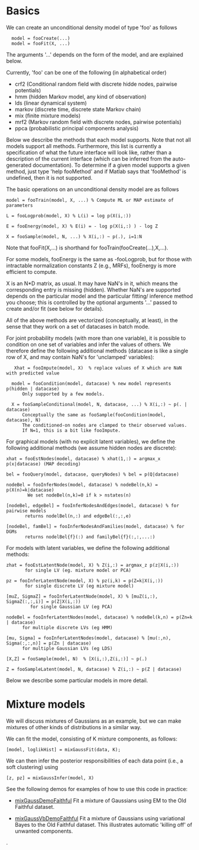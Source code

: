 # Basics #

We can create  an unconditional density model of type 'foo' as follows

```
  model = fooCreate(...)
  model = fooFit(X, ...)
```

The arguments '...' depends on the form of the model,
and are explained below.

Currently, 'foo' can be one of the following (in alphabetical order)

  * crf2 (Conditional random field with discrete hidde nodes, pairwise potentials)
  * hmm (hidden Markov model, any kind of observation)
  * lds (linear dynamical system)
  * markov (discrete time, discrete state Markov chain)
  * mix (finite mixture models)
  * mrf2 (Markov random field with discrete nodes, pairwise potentials)
  * ppca (probabilistic principal components analysis)

Below we describe the methods that each model supports.
Note that not all models support all methods.
Furthermore, this list is currently a specification of what the future
interface will look like, rather than a description of the current interface
(which can be inferred from the auto-generated documentation).
To determine if a given model supports a given method,
just type 'help fooMethod' and if Matlab says that 'fooMethod' is undefined,
then it is not supported.

The basic operations on an unconditional density model  are as follows

```
model = fooTrain(model, X, ...) % Compute ML or MAP estimate of parameters
 
L = fooLogprob(model, X) % L(i) = log p(X(i,:))
 
E = fooEnergy(model, X) % E(i) = - log p(X(i,:) ) - log Z

X = fooSample(model, N, ...) % X(i,:) ~ p(.), i=1:N

```

Note that fooFit(X,...) is shorthand for fooTrain(fooCreate(...),X,...).

For some models,  fooEnergy  is the same as -fooLogprob, but for those
with intractable normalization constants Z (e.g., MRFs), fooEnergy is more efficient to compute.

X is an N\*D matrix, as usual.
It may have NaN's in it, which means the corresponding entry is
missing (hidden). Whether NaN's  are supported depends on the
particular model and the particular fitting/ inference method you
choose; this is controlled by the optional arguments '...' passed to
create and/or fit (see below for details).

All of the above methods  are vectorized (conceptually, at least), in the
sense that they work on a set of datacases in batch mode.

For joint probability models (with more than one variable), it is possible to condition on one set of variables and infer the values of others. We therefore  define the following additional methods (datacase is like a single row of X, and may contain NaN's for 'unclamped' variables):


```
   Xhat = fooImpute(model, X)  % replace values of X which are NaN with predicted value

  model = fooCondition(model, datacase) % new model represents p(hidden | datacase)
      Only supported by a few models.

  X = fooSampleConditional(model, N, datacase, ...) % X(i,:) ~ p(. |  datacase)
      Conceptually the same as fooSample(fooCondition(model, datacase), N)
      The conditioned-on nodes are clamped to their observed values.
      If N=1, this is a bit like fooImpute.
```

For graphical models (with no explicit latent variables),
we define the following additional methods (we assume hidden nodes are discrete):

```
xhat = fooEstNodes(model, datacase) % xhat(1,:) = argmax_x p(x|datacase) (MAP decoding)

bel = fooQuery(model, datacase, queryNodes) % bel = p(Q|datacase)

nodeBel = fooInferNodes(model, datacase) % nodeBel(n,k) = p(X(n)=k|datacase)
        We set nodeBel(n,k)=0 if k > nstates(n)

[nodeBel, edgeBel] = fooInferNodesAndEdges(model, datacase) % for pairwise models
       returns nodelBel(n,:) and edgeBel(:,:,e) 

[nodeBel, famBel] = fooInferNodesAndFamilies(model, datacase) % for DGMs
       returns nodelBel{f}(:) and familyBel{f}(:,:,...:)
```

For models with latent variables, we define the following
additional methods:

```
zhat = fooEstLatentNode(model, X) % Z(i,:) = argmax_z p(z|X(i,:))
       for single LV (eg. mixture model or PCA)

pz = fooInferLatentNode(model, X) % pz(i,k) = p(Z=k|X(i,:))
       for single discrete LV (eg mixture model)

[muZ, SigmaZ] = fooInferLatentNode(model, X) % [muZ(i,:), SigmaZ(:,:,i)] = p(Z|X(i,:))
         for single Gaussian LV (eg PCA)

nodeBel = fooInferLatentNodes(model, datacase) % nodeBel(k,n) = p(Zn=k | datacase)
      for multiple discrete LVs (eg HMM)

[mu, Sigma] = fooInferLatentNodes(model, datacase) % [mu(:,n), Sigma(:,:,n)] = p(Zn | datacase)
      for multiple Gaussian LVs (eg LDS)

[X,Z] = fooSample(model, N)  % [X(i,:),Z(i,:)] ~ p(.)

Z = fooSampleLatent(model, N, datacase) % Z(i,:) ~ p(Z | datacase)
```


Below we describe some particular models in more detail.

# Mixture models #

We will discuss mixtures of Gaussians as an example, but we can make mixtures of other kinds of distributions in a similar way.

We can fit the model, consisting of K mixture components, as follows:

```
[model, loglikHist] = mixGaussFit(data, K);
```

We can then infer the posterior responsibilities of each data point (i.e., a soft clustering) using
```
[z, pz] = mixGaussInfer(model, X)
```

See the following demos for examples of how to use this code in practice:

  * [mixGaussDemoFaithful](http://pmtk3.googlecode.com/svn/trunk/docs/demoOutput/Mixture_models/mixGaussDemoFaithful.html) Fit a mixture of Gaussians  using EM to the Old Faithful dataset.

  * [mixGaussVbDemoFaithful](http://pmtk3.googlecode.com/svn/trunk/docs/demoOutput/Mixture_models/mixGaussVbDemoFaithful.html) Fit a mixture of Gaussians  using variational Bayes to the Old Faithful dataset. This illustrates automatic 'killing off' of unwanted components.

.
